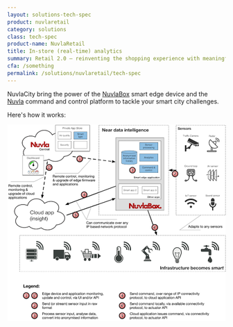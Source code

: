 ```yaml
---
layout: solutions-tech-spec
product: nuvlaretail
category: solutions
class: tech-spec
product-name: NuvlaRetail
title: In-store (real-time) analytics
summary: Retail 2.0 — reinventing the shopping experience with meaningful insights.
cfa: /something
permalink: /solutions/nuvlaretail/tech-spec
---
```


NuvlaCity bring the power of the [NuvlaBox](/products-and-services/nuvlabox/overview) smart edge device and the [Nuvla](/products-and-services/nuvla/overview) command and control platform to tackle your smart city challenges.

Here's how it works:

![NuvlaCity Architecture](/img/content/diagrams/nuvlacity-architecture.png "NuvlaCity Architecture")
